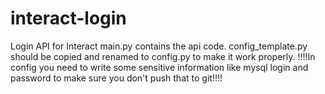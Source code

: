 # interact-login
Login API for Interact
main.py contains the api code.
config_template.py should be copied and renamed to config.py to make it work properly. 
!!!!In config you need to write some sensitive information like mysql login and password to make sure you don't push that to git!!!!
